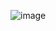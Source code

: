 ![image](https://github.com/Pradeep845/Amazon-HackOn---Visual-AI-and-Ecommerce-/assets/95175995/1b72c67f-1d27-4eee-8c1d-140d1af6d6ff)
